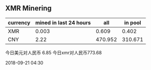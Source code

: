 ## XMR Minering

|currency|mined in last 24 hours|all|in pool|
|---|---|---|---|
|XMR|0.003|0.609|0.402|
|CNY|2.22|470.952|310.671|

今日美元对人民币 6.85	今日xmr对人民币773.68


2018-09-21 04:30